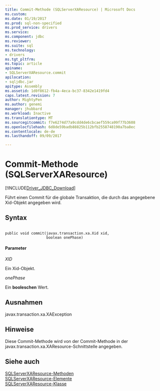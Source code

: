 ```yaml
---
title: Commit-Methode (SQLServerXAResource) | Microsoft Docs
ms.custom: 
ms.date: 01/19/2017
ms.prod: sql-non-specified
ms.prod_service: drivers
ms.service: 
ms.component: jdbc
ms.reviewer: 
ms.suite: sql
ms.technology:
- drivers
ms.tgt_pltfrm: 
ms.topic: article
apiname:
- SQLServerXAResource.commit
apilocation:
- sqljdbc.jar
apitype: Assembly
ms.assetid: 1d0f8612-fb4a-4eca-bc37-8342e1419fd4
caps.latest.revision: 7
author: MightyPen
ms.author: genemi
manager: jhubbard
ms.workload: Inactive
ms.translationtype: MT
ms.sourcegitcommit: f7e6274d77a9cdd4de6cbcaef559ca99f77b3608
ms.openlocfilehash: 6d8de59badb88825b112bfb2558748190a7ba8ec
ms.contentlocale: de-de
ms.lasthandoff: 09/09/2017

---
```

# <a name="commit-method-sqlserverxaresource"></a>Commit-Methode (SQLServerXAResource)
[!INCLUDE[Driver_JDBC_Download](../../../includes/driver_jdbc_download.md)]

  Führt einen Commit für die globale Transaktion, die durch das angegebene Xid-Objekt angegeben wird.  
  
## <a name="syntax"></a>Syntax  
  
```  
  
public void commit(javax.transaction.xa.Xid xid,  
                   boolean onePhase)  
```  
  
#### <a name="parameters"></a>Parameter  
 *XID*  
  
 Ein Xid-Objekt.  
  
 *onePhase*  
  
 Ein **booleschen** Wert.  
  
## <a name="exceptions"></a>Ausnahmen  
 javax.transaction.xa.XAException  
  
## <a name="remarks"></a>Hinweise  
 Diese Commit-Methode wird von der Commit-Methode in der javax.transaction.xa.XAResource-Schnittstelle angegeben.  
  
## <a name="see-also"></a>Siehe auch  
 [SQLServerXAResource-Methoden](../../../connect/jdbc/reference/sqlserverxaresource-methods.md)   
 [SQLServerXAResource-Elemente](../../../connect/jdbc/reference/sqlserverxaresource-members.md)   
 [SQLServerXAResource-Klasse](../../../connect/jdbc/reference/sqlserverxaresource-class.md)  
  
  

